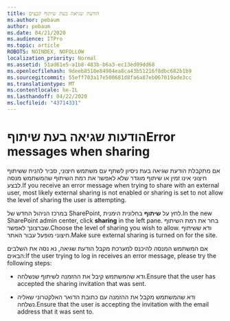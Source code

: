 ```yaml
---
title: הודעת שגיאה בעת שיתוף קבצים
ms.author: pebaum
author: pebaum
ms.date: 04/21/2020
ms.audience: ITPro
ms.topic: article
ROBOTS: NOINDEX, NOFOLLOW
localization_priority: Normal
ms.assetid: 51ad61e5-a1b8-483b-b6a3-ec13ed09dd68
ms.openlocfilehash: 9deeb8510e84904ea8ca43b51216f8dbc682b1b9
ms.sourcegitcommit: 55eff703a17e500681d8fa6a87eb067019ade3cc
ms.translationtype: MT
ms.contentlocale: he-IL
ms.lasthandoff: 04/22/2020
ms.locfileid: "43714331"
---
```

# <a name="error-messages-when-sharing"></a><span data-ttu-id="57cb4-102">הודעות שגיאה בעת שיתוף</span><span class="sxs-lookup"><span data-stu-id="57cb4-102">Error messages when sharing</span></span>

<span data-ttu-id="57cb4-103">אם מתקבלת הודעת שגיאה בעת ניסיון לשתף עם משתמש חיצוני, סביר להניח ששיתוף חיצוני אינו זמין או שיתוף מוגדר שלא לאפשר את רמת השיתוף שהמשתמש מנסה לבצע.</span><span class="sxs-lookup"><span data-stu-id="57cb4-103">If you receive an error message when trying to share with an external user, most likely external sharing is not enabled or sharing is set to not allow the level of sharing the user is attempting.</span></span>
  
<span data-ttu-id="57cb4-104">במרכז הניהול החדש של SharePoint, לחץ על **שיתוף** בחלונית הימנית.</span><span class="sxs-lookup"><span data-stu-id="57cb4-104">In the  new SharePoint admin center, click **sharing** in the left pane.</span></span> <span data-ttu-id="57cb4-105">בחר את רמת השיתוף שברצונך לאפשר.</span><span class="sxs-lookup"><span data-stu-id="57cb4-105">Choose the level of sharing you wish to allow.</span></span> <span data-ttu-id="57cb4-106">ודא ששיתוף חיצוני מופעל עבור האתר.</span><span class="sxs-lookup"><span data-stu-id="57cb4-106">Make sure external sharing is turned on for the site.</span></span> 
  
<span data-ttu-id="57cb4-107">אם המשתמש המנסה להיכנס למערכת מקבל הודעת שגיאה, נא נסה את השלבים הבאים:</span><span class="sxs-lookup"><span data-stu-id="57cb4-107">If the user trying to log in receives an error message, please try the following steps:</span></span>
  
- <span data-ttu-id="57cb4-108">ודא שהמשתמש קיבל את ההזמנה לשיתוף שנשלחה.</span><span class="sxs-lookup"><span data-stu-id="57cb4-108">Ensure that the user has accepted the sharing invitation that was sent.</span></span>
    
- <span data-ttu-id="57cb4-109">ודא שהמשתמש מקבל את ההזמנה עם כתובת הדואר האלקטרוני שאליה נשלחה.</span><span class="sxs-lookup"><span data-stu-id="57cb4-109">Ensure that the user is accepting the invitation with the email address that it was sent to.</span></span>
    

